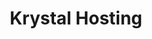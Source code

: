 ---
facebook: https://facebook.com/krystalhosting
instagram: https://instagram.com/krystalhosting
linkedin: https://linkedin.com/company/krystal-hosting
logohandle: krystaluk
sort: krystal
title: Krystal Hosting
twitter: https://x.com/krystalhosting
website: https://krystal.uk/
---